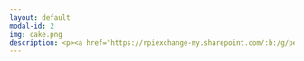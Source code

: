 ```yaml
---
layout: default
modal-id: 2
img: cake.png
description: <p><a href="https://rpiexchange-my.sharepoint.com/:b:/g/personal/bowerj6_rpi_edu/EczoYS77dXFLn5K3cfYw0GABTL4Bn0Bq1ZGlfyd6zM7J0A"><font size="6"><strong><font color="#0000ff">Link to Academic Research Resume (PDF)</font></a></p><br>Research Highlights</font></strong><br><br><br><font size="4">PanOp Industries (short film)<br><strong>RoboPhilosophy 2024</strong><br><br>'How liberating it is to leave the past behind.'<br>Perceiving Authenticity Within the<br>Vocal Performances of Assassin’s Creed Origins<br><strong>The Journal for Interdisciplinary Game Studies (JIVS)</strong><br><em><font color="#ff0000">(publication forthcoming)</font></em><br><br>'Constellations' of Vocal Expression -<br>A Time Traveler’s Examination of Vocal Performance in<br>Assassin’s Creed Origins<br><strong>Digital Games Research Association (DiGRA) 2023 - Extended Abstract</strong><br><p><a href="https://rpiexchange-my.sharepoint.com/:b:/g/personal/bowerj6_rpi_edu/EbLSkAycn71OhvP6uCXDqGEB6jDymOqUyc153QEDa6jTIw"><font color="#0000ff">Link to PDF</font></a></p><br>Physicalizing the Panopticon - Data Privacy and the “Art” of Surveillance<br><strong>STGlobal 2018</strong><br><br>The Specter of Cyberwar - Stuxnet and Surveillance in the Digital Panopticon<br><strong>STGlobal 2017</strong></font><br><br><br><br><font size="6"><strong>Unpublished Compositions and Projects</strong></font><br><br><br><font size="4">Enacting Multiple Subjectivities - Baldur’s Gate 3<br> and the Performance of the (Multi)Self<br><font color="#FF0000">(in development for publication)</font><br><br>Vampires, Cheap Wine,<br>and Drunken Debauchery - A Multi-Lingual Analysis of the<br>Vocal Performances of The Oxenfurt Drunk,<br>a Quest from The Witcher 3 - Wild Hunt<br><br>Race, Voice, and Media Worlds - Orienting <br>Assassin's Creed - Origins Within the Logics of Mediated and<br>Socio-cultural Space/time<br><br>Historical Narration as Quantum Time Travel? Leaping through the <br>Constellations of Space/Time in the Assassin's Creed Franchise<br><br>The Body, Health, and Digital Surveillance<br><br>Cannibalism and Christ - Consumption and Cannibalism<br>as Metaphor in the Old and New Testament</font>
---
```

